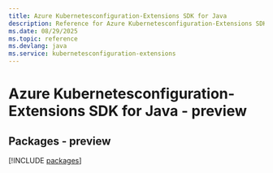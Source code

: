 ```yaml
---
title: Azure Kubernetesconfiguration-Extensions SDK for Java
description: Reference for Azure Kubernetesconfiguration-Extensions SDK for Java
ms.date: 08/29/2025
ms.topic: reference
ms.devlang: java
ms.service: kubernetesconfiguration-extensions
---
```

# Azure Kubernetesconfiguration-Extensions SDK for Java - preview
## Packages - preview
[!INCLUDE [packages](kubernetesconfiguration-extensions-index.md)]